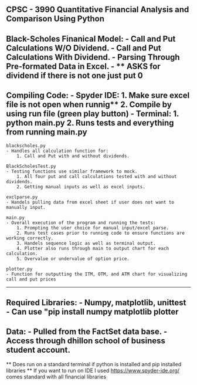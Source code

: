 CPSC - 3990 Quantitative Financial Analysis and Comparison Using Python
--------------------------------------------------------------
Black-Scholes Finanical Model:
    - Call and Put Calculations W/O Dividend.
    - Call and Put Calculations With Dividend.
    - Parsing Through Pre-formated Data in Excel.
    - ** ASKS for dividend if there is not one just put 0
--------------------------------------------------------------
Compiling Code:
    - Spyder IDE:
        1. Make sure excel file is not open when runnig**
        2. Compile by using run file (green play button)
    - Terminal:
        1. python main.py
        2. Runs tests and everything from running main.py
--------------------------------------------------------------
    blackscholes.py
    - Handles all calculation function for: 
        1. Call and Put with and without dividends.
        
    BlackScholesTest.py
    - Testing functions use similar framework to mock.
        1. All four put and call calculations tested with and without  dividends. 
        2. Getting manual inputs as well as excel inputs.
        
    exclparse.py
    - Handels pulling data from excel sheet if user does not want to manually input.

    main.py
    - Overall execution of the program and running the tests: 
        1. Prompting the user choice for manual input/excel parse. 
        2. Runs test cases prior to running code to ensure functions are working correctly. 
        3. Handels sequence logic as well as terminal output.
        4. Plotter also runs through main to output chart for each calculation. 
        5. Overvalue or undervalue of option price.
        
    plotter.py
    - Function for outputting the ITM, OTM, and ATM chart for visualizing call and put prices
--------------------------------------------------------------
Required Libraries:
    - Numpy, matplotlib, unittest
    - Can use "pip install numpy matplotlib plotter
--------------------------------------------------------------
Data:
    - Pulled from the FactSet data base.
    - Access through dhillon school of business student account.
--------------------------------------------------------------
** Does run on a standard terminal if python is installed and pip installed libraries
** If you want to run on IDE I used https://www.spyder-ide.org/ comes standard with all financial libraries
